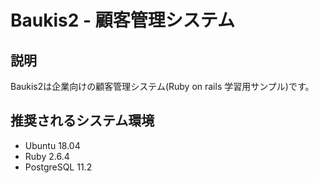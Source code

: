 # Baukis2 - 顧客管理システム

## 説明

Baukis2は企業向けの顧客管理システム(Ruby on rails 学習用サンプル)です。

## 推奨されるシステム環境

* Ubuntu 18.04
* Ruby 2.6.4
* PostgreSQL 11.2